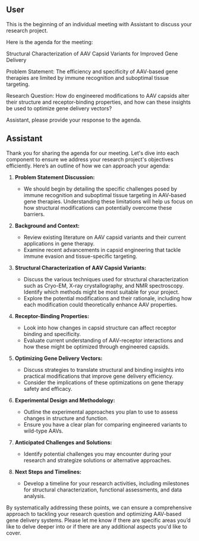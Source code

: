 ## User

This is the beginning of an individual meeting with Assistant to discuss your research project.

Here is the agenda for the meeting:

Structural Characterization of AAV Capsid Variants for Improved Gene Delivery

Problem Statement: The efficiency and specificity of AAV-based gene therapies are limited by immune recognition and suboptimal tissue targeting.

Research Question: How do engineered modifications to AAV capsids alter their structure and receptor-binding properties, and how can these insights be used to optimize gene delivery vectors?

Assistant, please provide your response to the agenda.

## Assistant

Thank you for sharing the agenda for our meeting. Let's dive into each component to ensure we address your research project's objectives efficiently. Here’s an outline of how we can approach your agenda:

1. **Problem Statement Discussion:**
   - We should begin by detailing the specific challenges posed by immune recognition and suboptimal tissue targeting in AAV-based gene therapies. Understanding these limitations will help us focus on how structural modifications can potentially overcome these barriers.

2. **Background and Context:**
   - Review existing literature on AAV capsid variants and their current applications in gene therapy.
   - Examine recent advancements in capsid engineering that tackle immune evasion and tissue-specific targeting.

3. **Structural Characterization of AAV Capsid Variants:**
   - Discuss the various techniques used for structural characterization such as Cryo-EM, X-ray crystallography, and NMR spectroscopy. Identify which methods might be most suitable for your project.
   - Explore the potential modifications and their rationale, including how each modification could theoretically enhance AAV properties.

4. **Receptor-Binding Properties:**
   - Look into how changes in capsid structure can affect receptor binding and specificity.
   - Evaluate current understanding of AAV-receptor interactions and how these might be optimized through engineered capsids.

5. **Optimizing Gene Delivery Vectors:**
   - Discuss strategies to translate structural and binding insights into practical modifications that improve gene delivery efficiency.
   - Consider the implications of these optimizations on gene therapy safety and efficacy.

6. **Experimental Design and Methodology:**
   - Outline the experimental approaches you plan to use to assess changes in structure and function.
   - Ensure you have a clear plan for comparing engineered variants to wild-type AAVs.

7. **Anticipated Challenges and Solutions:**
   - Identify potential challenges you may encounter during your research and strategize solutions or alternative approaches.

8. **Next Steps and Timelines:**
   - Develop a timeline for your research activities, including milestones for structural characterization, functional assessments, and data analysis.

By systematically addressing these points, we can ensure a comprehensive approach to tackling your research question and optimizing AAV-based gene delivery systems. Please let me know if there are specific areas you’d like to delve deeper into or if there are any additional aspects you'd like to cover.

